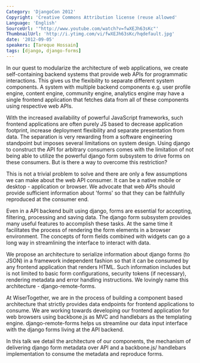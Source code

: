 ```yaml
---
Category: 'DjangoCon 2012'
Copyright: 'Creative Commons Attribution license (reuse allowed'
Language: 'English'
SourceUrl: '"http://www.youtube.com/watch?v=fwXEJh63sKc"'
ThumbnailUrl: 'http://i.ytimg.com/vi/fwXEJh63sKc/hqdefault.jpg'
date: '2012-09-05'
speakers: [Tareque Hossain]
tags: [django, django-forms]
---
```

In our quest to modularize the architecture of web applications, we create
self-containing backend systems that provide web APIs for programmatic
interactions. This gives us the flexibility to separate different system
components. A system with multiple backend components e.g. user profile
engine, content engine, community engine, analytics engine may have a single
frontend application that fetches data from all of these components using
respective web APIs.

With the increased availability of powerful JavaScript frameworks, such
frontend applications are often purely JS based to decrease application
footprint, increase deployment flexibility and separate presentation from
data. The separation is very rewarding from a software engineering standpoint
but imposes several limitations on system design. Using django to construct
the API for arbitrary consumers comes with the limitation of not being able to
utilize the powerful django form subsystem to drive forms on these consumers.
But is there a way to overcome this restriction?

This is not a trivial problem to solve and there are only a few assumptions we
can make about the web API consumer. It can be a native mobile or desktop -
application or browser. We advocate that web APIs should provide sufficient
information about 'forms' so that they can be faithfully reproduced at the
consumer end.

Even in a API backend built using django, forms are essential for accepting,
filtering, processing and saving data. The django form subsystem provides many
useful features to accomplish these tasks. At the same time it facilitates the
process of rendering the form elements in a browser environment. The concepts
of form fields combined with widgets can go a long way in streamlining the
interface to interact with data.

We propose an architecture to serialize information about django forms (to
JSON) in a framework independent fashion so that it can be consumed by any
frontend application that renders HTML. Such information includes but is not
limited to basic form configurations, security tokens (if necessary),
rendering metadata and error handling instructions. We lovingly name this
architecture - django-remote-forms.

At WiserTogether, we are in the process of building a component based
architecture that strictly provides data endpoints for frontend applications
to consume. We are working towards developing our frontend application for web
browsers using backbone.js as MVC and handlebars as the templating engine.
django-remote-forms helps us streamline our data input interface with the
django forms living at the API backend.

In this talk we detail the architecture of our components, the mechanism of
delivering django form metadata over API and a backbone.js/ handlebars
implementation to consume the metadata and reproduce forms.

